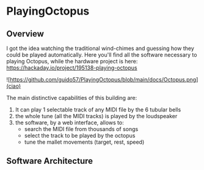 # PlayingOctopus
 
## Overview 

I got the idea watching the traditional wind-chimes and guessing how they could be played automatically.
Here you'll find all the software necessary to playing Octopus, while the hardware project is here: https://hackaday.io/project/195138-playing-octopus

![https://github.com/guido57/PlayingOctopus/blob/main/docs/Octopus.png](ciao)

The main distinctive capabilities of this building are:
1) It can play 1 selectable track of any MIDI file by the 6 tubular bells
2) the whole tune (all the MIDI tracks) is played by the loudspeaker
3) the software, by a web interface, allows to:
   * search the MIDI file from thousands of songs
   * select the track to be played by the octopus
   * tune the mallet movements (target, rest, speed)

## Software Architecture

 
